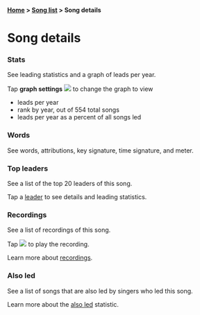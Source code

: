 **[Home](home) &gt; [Song list](song_list) &gt; Song details**

# Song details

### Stats

See leading statistics and a graph of leads per year.

Tap **graph settings** ![](ic_tune) to change the graph to view

* leads per year
* rank by year, out of 554 total songs
* leads per year as a percent of all songs led

### Words

See words, attributions, key signature, time signature, and meter.

### Top leaders

See a list of the top 20 leaders of this song.

Tap a [leader](leader_activity) to see details and leading statistics.

### Recordings

See a list of recordings of this song.

Tap ![](ic_action_play_over_video) to play the recording.

Learn more about [recordings](recordings).

### Also led

See a list of songs that are also led by singers who led this song.

Learn more about the [also led](also_led) statistic.
